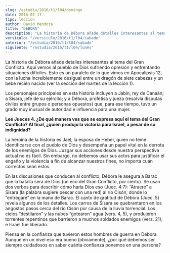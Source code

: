 ```yaml
---
slug: /estudia/2016/t1/l04/domingo
date: 2016-01-17
tipo: leccion
author: David Mendoza
title: "DÉBORA"
description: "La historia de Débora añade detalles interesantes al tema del Gran Conflicto.  Aquí vemos al pueblo de Dios sufriendo opresión y enfrentando situaciones  difíciles. Esto es un paralelo de lo que vimos en Apocalipsis 12, con la lucha  increíblemente desigual entre un drag..."
versiculo: "/versiculo/2016/t1/l04/sabado"
anterior: "/estudia/2016/t1/l04/sabado"
siguiente: "/estudia/2016/t1/l04/lunes"
---
```


La historia de Débora añade detalles interesantes al tema del Gran Conflicto. Aquí vemos al pueblo de Dios sufriendo opresión y enfrentando situaciones difíciles. Esto es un paralelo de lo que vimos en Apocalipsis 12, con la lucha increíblemente desigual entre un dragón de siete cabezas y un bebé recién nacido (ver la sección del martes de la lección 1).

Los personajes principales en esta historia incluyen a Jabín, rey de Canaán; a Sísara, jefe de su ejército; y a Débora, profetisa y jueza (resolvía disputas civiles entre grupos o personas opuestos) que, para ese tiempo, tuvo un grado muy inusual de autoridad e influencia para una mujer.

**Lee Jueces 4. ¿De qué manera ves que se expresa aquí el tema del Gran Conflicto? Al final, ¿quién produjo la victoria para Israel, a pesar de su indignidad?**

La heroína de la historia es Jael, la esposa de Heber, quien no teme identificarse con el pueblo de Dios y desempeña un papel vital en la derrota de los enemigos de Dios. Juzgar sus acciones desde nuestra perspectiva actual no es fácil. Sin embargo, no debemos usar sus actos para justificar el engaño y la violencia a fin de alcanzar nuestros fines, no importa cuán correctos sean estos.

En las discusiones que conducen al conflicto, Débora le asegura a Barac que la batalla será de Dios (un eco del Gran Conflicto, por cierto). Se usan dos verbos para describir cómo haría Dios eso (Juec. 4:7): “Atraeré” a Sísara (la palabra sugiere pescar con una red) al río Cisón, donde lo “entregaré” en la mano de Barac. El canto de gratitud de Débora (Juec. 5) revela algunos de los detalles. Los carros de Sísara se quebrantaron en los angostos pasos cerca del río Cisón por causa de la lluvia torrencial. Los cielos “destilaron” y las nubes “gotearon” agua (vers. 4, 5), y produjeron torrentes repentinos que barrieron a muchos soldados enemigos (vers. 21); e Israel fue liberado.

Piensa en la confianza que tuvieron estos hombres de guerra en Débora. Aunque en un nivel eso era bueno (obviamente), ¿por qué debemos ser siempre cuidadosos en saber cuánta confianza ponemos en una persona?
